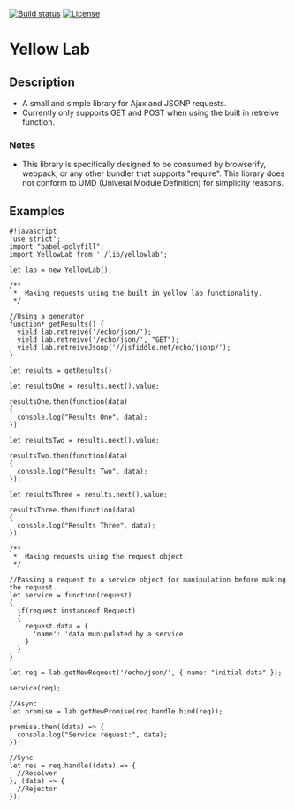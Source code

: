 [![Build status](http://travis-ci.org/exilesprx/yellow-lab.svg?branch=master)](https://travis-ci.org/exilesprx/yellow-lab/branches)
[![License](https://img.shields.io/badge/license-MIT-orange.svg)]()

# Yellow Lab

## Description

* A small and simple library for Ajax and JSONP requests.
 * Currently only supports GET and POST when using the built in retreive function.

### Notes

* This library is specifically designed to be consumed by browserify, webpack, or any other
bundler that supports "require". This library does not conform to UMD (Univeral Module Definition)
for simplicity reasons.

## Examples

```
#!javascript
'use strict';
import "babel-polyfill";
import YellowLab from './lib/yellowlab';

let lab = new YellowLab();

/**
 *  Making requests using the built in yellow lab functionality.
 */

//Using a generator
function* getResults() {
  yield lab.retreive('/echo/json/');
  yield lab.retreive('/echo/json/', "GET");
  yield lab.retreiveJsonp('//jsfiddle.net/echo/jsonp/');
}

let results = getResults()

let resultsOne = results.next().value;

resultsOne.then(function(data)
{
  console.log("Results One", data);
})

let resultsTwo = results.next().value;

resultsTwo.then(function(data)
{
  console.log("Results Two", data);
});

let resultsThree = results.next().value;

resultsThree.then(function(data)
{
  console.log("Results Three", data);
});

/**
 *  Making requests using the request object.
 */

//Passing a request to a service object for manipulation before making the request.
let service = function(request)
{
  if(request instanceof Request)
  {
    request.data = {
      'name': 'data munipulated by a service'
    }
  }
}

let req = lab.getNewRequest('/echo/json/', { name: "initial data" });

service(req);

//Async
let promise = lab.getNewPromise(req.handle.bind(req));

promise.then((data) => {
  console.log("Service request:", data);
});

//Sync
let res = req.handle((data) => {
  //Resolver
}, (data) => {
  //Rejector
});
```